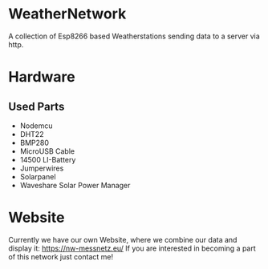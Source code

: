 # WeatherNetwork

A collection of Esp8266 based Weatherstations sending data to a server via http.
# Hardware
## Used Parts
- Nodemcu
- DHT22
- BMP280
- MicroUSB Cable
- 14500 LI-Battery 
- Jumperwires
- Solarpanel
- Waveshare Solar Power Manager
# Website
Currently we have our own Website, where we combine our data and display it:
https://nw-messnetz.eu/
If you are interested in becoming a part of this network just contact me!

